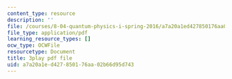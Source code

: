 ```yaml
---
content_type: resource
description: ''
file: /courses/8-04-quantum-physics-i-spring-2016/a7a20a1ed427850176aa02b66d95d743_5L4QfjbK87M.pdf
file_type: application/pdf
learning_resource_types: []
ocw_type: OCWFile
resourcetype: Document
title: 3play pdf file
uid: a7a20a1e-d427-8501-76aa-02b66d95d743
---
```

